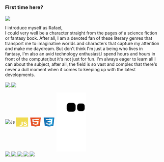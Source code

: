### First time here?
<img align="center" width="400px" src="https://cdn.dribbble.com/users/189524/screenshots/2103470/media/2a1832cdc76d2bb9e30ad1b91498912a.gif"/>
<p>I introduce myself as Rafael,<br>
  I could very well be a character straight from the pages of a science fiction or fantasy book. After all, I am a devoted fan of these literary genres that transport me to imaginative worlds and characters that capture my attention and make me daydream. But don't think I'm just a being who lives in fantasy, I'm also an avid technology enthusiast.I spend hours and hours in front of the computer,but it's not just for fun. I'm always eager to learn all I can about the subject, after all, the field is so vast and   complex that there's never a dull moment when it comes to keeping up with the latest developments.</p></div>
  <div align="left">
  <a href="https://github.com/GuardianRafael">
  <img align="center" src="https://github-readme-stats.vercel.app/api?username=GuardianRafael&show_icons=true&theme=yeblu" />
  <img align="center" src="https://github-readme-stats.vercel.app/api/top-langs/?username=GuardianRafael&layout=compact&langs_count=16&theme=yeblu" />
</a>
</div>
<div style="display: inline_block"><br>
  <img align="center" alt="Js" height="30" width="40" src="https://cdn.jsdelivr.net/gh/devicons/devicon/icons/python/python-original.svg" />
  <img align="center" alt="Js" height="30" width="40" src="https://raw.githubusercontent.com/devicons/devicon/master/icons/javascript/javascript-plain.svg">
  <img align="center" alt="HTML" height="30" width="40" src="https://raw.githubusercontent.com/devicons/devicon/master/icons/html5/html5-original.svg">
  <img align="center" alt="CSS" height="30" width="40" src="https://raw.githubusercontent.com/devicons/devicon/master/icons/css3/css3-original.svg">
  <img align="center" src="https://github.com/GuardianRafael/GuardianRafael/blob/output/github-contribution-grid-snake.svg" />
</div>
<div>
  <a href="https://www.linkedin.com/in/fazidea" target="_blank"><img src="https://img.shields.io/badge/-LinkedIn-%230077B5?style=for-the-badge&logo=linkedin&logoColor=white" target="_blank">
</a>
  <a href="https://discord.gg/1083011310524047380" target="_blank"><img src="https://img.shields.io/badge/Discord-7289DA?style=for-the-badge&logo=discord&logoColor=white" target="_blank">
</a>
  <a href = "mailto:rafaelrodriguesdegouveia@gmail.com"><img src="https://img.shields.io/badge/-Gmail-%23333?style=for-the-badge&logo=gmail&logoColor=white" target="_blank">
</a>
  <a href="https://www.youtube.com/@fazidea" target="_blank"><img src="https://img.shields.io/badge/YouTube-FF0000?style=for-the-badge&logo=youtube&logoColor=white" target="_blank">
</a>
  <a href="https://instagram.com/fazidea" target="_blank"><img src="https://img.shields.io/badge/-Instagram-%23E4405F?style=for-the-badge&logo=instagram&logoColor=white" target="_blank">
</a>

